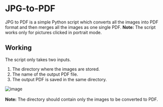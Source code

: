 # JPG-to-PDF

JPG to PDF is a simple Python script which converts all the images into PDF format and then merges all the images as one single PDF. 
**Note:** The script works only for pictures clicked in portrait mode.

## Working
The script only takes two inputs.
1. The directory where the images are stored.
2. The name of the output PDF file. 
3. The output PDF is saved in the same directory.

![image](https://user-images.githubusercontent.com/29803330/46648841-71499680-cbb4-11e8-91e6-e5cc0e9b3e36.png)
<br /><br />
**Note:** The directory should contain only the images to be converted to PDF. 

